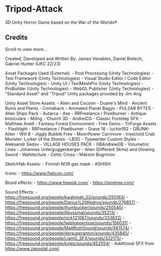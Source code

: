 # Tripod-Attack
 3D Unity Horror Game based on the War of the Worlds®

## Credits

Scroll to view more...

Created, Developed and Written By:
	James Venables, Daniel Bielech, Gabriel Hunter (UKC 22/23)

Asset Packages Used (External):
	- Post Processing (Unity Technologies)
	- Test Framework (Unity Technologies)
	- Visual Studio Editor / Code Editor (Unity Technologies)
	- Unity UI / TextMeshPro (Unity Technologies)
	- ProBuilder (Unity Technologies)
	- WebGL Publisher (Unity Technologies)
	- "Standard Asset" and "Tripod" Unity packages provided by Jim Ang

Unity Asset Store Assets:
	- Alien and Cocoon - Duane's Mind
	- Ancient Ruins and Plants - Comeback
	- Animated Planet Bagyo - PULSAR BYTES
	- Alien Ships Pack - Autarca
	- Axe - RRFreelance / Pixelburner
	- Antique binoculars - Miling
	- Church 3D - AndreiCG
	- Classic Footstep SFX - Matthew Anett
	- Fantasy Forest Environment - Free Demo - TriForge Assets
	- Flashlight - RRFreelance / Pixelburner
	- Grave 18 - luchin192
	- GRUNK-Alien - Will B
	- Jiggly Bubble Free - Moonflower Carnivore
	- Insectoid Crab Monster: Lurker of the Shores - LB3D
	- Typewriter Custom Styles - Aleksandr Sedov
	- VILLAGE HOUSES PACK - GBAndrewGB
	- Volumetric Lines - Johannes Unterguggenberger
	- Alien (Different Skins) and Glowing Sword - Wahitecture
	- Celtic Cross - Maksim Bugrimov

Sketchfab Assets:
	- Finnish M39 gas mask - ASHISH

Icons:
	- https://www.flaticon.com/

Blood effects:
	- https://www.freepik.com/
	- https://pngtree.com/

Sound Effects:
	- https://freesound.org/people/kwahmah_02/sounds/250163/
	- https://freesound.org/people/Darius%20Kedros/sounds/276857/
	- https://freesound.org/people/jhumbucker/sounds/250540/
	- https://freesound.org/people/Abyssmal/sounds/35213/
	- https://freesound.org/people/nick121087/sounds/333832/
	- https://freesound.org/people/Iwiploppenisse/sounds/156031/
	- https://freesound.org/people/MattRuthSound/sounds/561574/
	- https://freesound.org/people/dersuperanton/sounds/435845/
	- https://freesound.org/people/LiamG_SFX/sounds/322175/
	- https://freesound.org/people/kyles/sounds/452554/
	- Additional SFX from https://www.zapsplat.com/